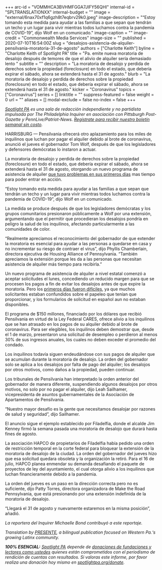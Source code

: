 +++
arc-id = "VOMMHCA3BVHMFGGA7JIFY56QHI"
internal-id = "SPLTRANSLATIONXX"
internal-budget = ""
image = "external/6nax70xf1q6gzh8t7eqbrv29k0.jpeg"
image-description = "“Estoy tomando esta medida para ayudar a las familias a que sepan que tendrán un techo y un lugar para vivir mientras todos luchamos contra la pandemia de COVID-19”, dijo Wolf en un comunicado."
image-caption = ""
image-credit = "Commonwealth Media Services"
image-size = ""
published = 2020-07-10T16:54:00Z
slug = "desalojos-asistencia-de-alquiler-pensilvania-moratoria-31-de-agosto"
authors = ["Charlotte Keith"]
byline = "Charlotte Keith of Spotlight PA"
title = "Pa. emite nueva moratoria de desalojo después de temores de que el alivio de alquiler sería demasiado lento "
subtitle = ""
description = "La moratoria de desalojo y perdida de derechos sobre la propiedad (foreclosure) en todo el estado, que debería expirar el sábado, ahora se extenderá hasta el 31 de agosto."
blurb = "La moratoria de desalojo y perdida de derechos sobre la propiedad (foreclosure) en todo el estado, que debería expirar el sábado, ahora se extenderá hasta el 31 de agosto."
kicker = "Coronavirus"
topics = ["Coronavirus"]
series = []
linktitle = ""
suppress-featured = false
weight = 0
url = ""
aliases = []
modal-exclude = false
no-index = false
+++

<a href="https://www.spotlightpa.org/"><i>Spotlight PA</i></a><i> es una sala de redacción independiente y no partidista impulsada por The Philadelphia Inquirer en asociación con Pittsburgh Post-Gazette y PennLive/Patriot-News. </i><a href="https://www.spotlightpa.org/newsletters"><i>Regístrate para recibir nuestro boletín semanal sin costo</i></a><i>.</i>

HARRISBURG — Pensilvania ofrecerá otro aplazamiento para los miles de inquilinos que luchan por pagar el alquiler debido al brote de coronavirus, anunció el jueves el gobernador Tom Wolf, después de que los legisladores y defensores demócratas lo instaron a actuar.

La moratoria de desalojo y perdida de derechos sobre la propiedad (foreclosure) en todo el estado, que debería expirar el sábado, ahora se extenderá hasta el 31 de agosto, otorgando un nuevo programa de asistencia de alquiler <a href="https://www.spotlightpa.org/news/2020/07/rental-assistance-pennsylvania-coronavirus-spanish-applications/">que tuvo problemas en sus primeros días</a> mas tiempo para poder entrar en acción.

“Estoy tomando esta medida para ayudar a las familias a que sepan que tendrán un techo y un lugar para vivir mientras todos luchamos contra la pandemia de COVID-19”, dijo Wolf en un comunicado.

La medida se produce después de que los legisladores demócratas y los grupos comunitarios presionaron públicamente a Wolf por una extensión, argumentando que el permitir que procedieran los desalojos pondría en peligro la salud de los inquilinos, afectando particularmente a las comunidades de color.

“Realmente apreciamos el reconocimiento del gobernador de que extender la moratoria es esencial para ayudar a las personas a quedarse en casa y no incrementar su riesgo de contraer el virus”, dijo Phyllis Chamberlain, directora ejecutiva de Housing Alliance of Pennsylvania. “También apreciamos la extensión porque les da a las personas que necesitan asistencia de alquiler más tiempo para recibirla.”

<script src="https://www.spotlightpa.org/embed.js" async></script><div data-spl-embed-version="1" data-spl-src="https://www.spotlightpa.org/embeds/donate/"></div>


Un nuevo programa de asistencia de alquiler a nivel estatal comenzó a aceptar solicitudes el lunes, concediendo un reducido margen para que se procesen los pagos a fin de evitar los desalojos antes de que expire la moratoria. Pero los <a href="https://www.spotlightpa.org/news/2020/07/rental-assistance-pennsylvania-coronavirus-spanish-applications/">primeros días fueron difíciles</a>, ya que muchos solicitantes estaban confundidos sobre el papeleo que tenían que proporcionar, y los formularios de solicitud en español aun no estaban disponibles.

El programa de $150 millones, financiado por los dólares que recibió Pensilvania en virtud de la Ley Federal CARES, ofrece alivio a los inquilinos que se han atrasado en los pagos de su alquiler debido al brote de coronavirus. Para ser elegibles, los inquilinos deben demostrar que, desde el 1 de marzo, presentaron una solicitud de desempleo o perdieron al menos 30% de sus ingresos anuales, los cuales no deben exceder el promedio del condado.

Los inquilinos todavía siguen endeudándose con sus pagos de alquiler que se acumulan durante la moratoria de desalojo. La orden del gobernador solo se aplica a los desalojos por falta de pago del alquiler; los desalojos por otros motivos, como daños a la propiedad, pueden continuar.

Los tribunales de Pensilvania han interpretado la orden anterior del gobernador de manera diferente, suspendiendo algunos desalojos por otros motivos, no solo por no pagar el alquiler, dijo Leah Sailhamer, vicepresidenta de asuntos gubernamentales de la Asociación de Apartamentos de Pensilvania.

“Nuestro mayor desafío es la gente que necesitamos desalojar por razones de salud y seguridad”, dijo Sailhamer.

El anuncio sigue el ejemplo establecido por Filadelfia, donde el alcalde Jim Kenney firmó la semana pasada una moratoria de desalojo que durará hasta fines de agosto.

<script src="https://www.spotlightpa.org/embed.js" async></script><div data-spl-embed-version="1" data-spl-src="https://www.spotlightpa.org/embeds/newsletter/"></div>


La asociación HAPCO de propietarios de Filadelfia había pedido una orden de restricción temporal en la corte federal para bloquear la extensión de la moratoria de desalojo de la ciudad. La orden del gobernador del jueves hizo que esa solicitud quedara obsoleta y la organización la retiró. Para el 16 de julio, HAPCO planea enmendar su demanda desafiando el paquete de proyectos de ley del ayuntamiento, el cual otorga alivio a los inquilinos que luchan financieramente debido a la pandemia.

La orden del jueves es un paso en la dirección correcta pero no es suficiente, dijo Patty Torres, directora organizadora de Make the Road Pennsylvania, que está presionando por una extensión indefinida de la moratoria de desalojo.

“Llegará el 31 de agosto y nuevamente estaremos en la misma posición”, añadió.

<i>La reportera del Inquirer Michaelle Bond contribuyó a este reportaje.</i>

<i>Translation by </i><a href="https://presentepgh.com/en/home/" target=_blank><i>PRESENTE</i></a><i>, a bilingual publication focused on Western Pa.‘s growing Latinx community.</i>

<i><b>100% ESENCIAL:</b></i> <a href="https://www.spotlightpa.org/"><i>Spotlight PA</i></a><i> depende de </i><a href="https://www.spotlightpa.org/support"><i>donaciones de fundaciones y lectores como ustedes</i></a><i> quienes están comprometidos con el periodismo de rendición de cuentas con resultados. Si valoras este informe, por favor realiza una donación hoy mismo en </i><a href="https://www.spotlightpa.org/donate"><i>spotlightpa.org/donate</i></a><i>.</i>
